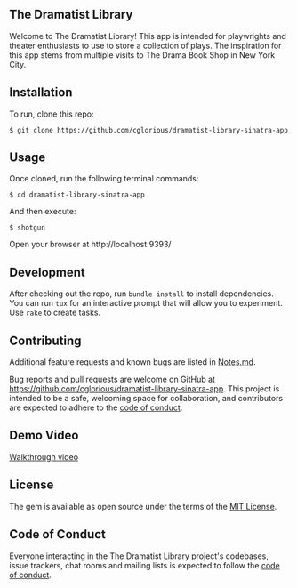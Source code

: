 ## The Dramatist Library

Welcome to The Dramatist Library! This app is intended for playwrights and theater enthusiasts to use to store a collection of plays. The inspiration for this app stems from multiple visits to The Drama Book Shop in New York City.

## Installation

To run, clone this repo:

  `$ git clone https://github.com/cglorious/dramatist-library-sinatra-app`

## Usage

Once cloned, run the following terminal commands:

  `$ cd dramatist-library-sinatra-app`

And then execute:

  `$ shotgun`

Open your browser at http://localhost:9393/

## Development

After checking out the repo, run `bundle install` to install dependencies. You can run `tux` for an interactive prompt that will allow you to experiment. Use `rake` to create tasks.

## Contributing

Additional feature requests and known bugs are listed in [Notes.md](https://github.com/cglorious/dramatist-library-sinatra-app/blob/main/Notes.md).

Bug reports and pull requests are welcome on GitHub at https://github.com/cglorious/dramatist-library-sinatra-app. This project is intended to be a safe, welcoming space for collaboration, and contributors are expected to adhere to the [code of conduct](https://github.com/cglorious/dramatist-library-sinatra-app/blob/main/CODE_OF_CONDUCT.md).

## Demo Video

[Walkthrough video]()

## License

The gem is available as open source under the terms of the [MIT License](https://opensource.org/licenses/MIT).

## Code of Conduct

Everyone interacting in the The Dramatist Library project's codebases, issue trackers, chat rooms and mailing lists is expected to follow the [code of conduct](https://github.com/cglorious/dramatist-library-sinatra-app/blob/main/CODE_OF_CONDUCT.md).
